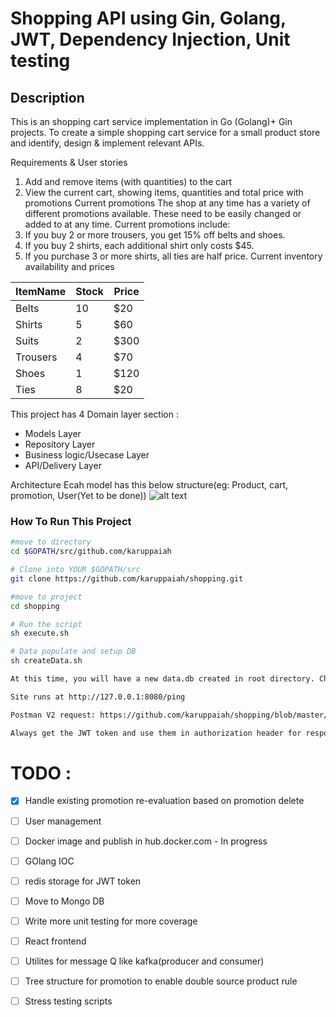 
# Shopping API using Gin, Golang, JWT, Dependency Injection, Unit testing

## Description
This is an shopping cart service implementation in Go (Golang)+ Gin projects.
To create a simple shopping cart service for a small product store and identify, design & implement relevant APIs. 

Requirements & User stories
1.	Add and remove items (with quantities) to the cart
2.	View the current cart, showing items, quantities and total price with promotions
Current promotions
The shop at any time has a variety of different promotions available. These need to be easily changed or added to at any time. Current promotions include:
1.	If you buy 2 or more trousers, you get 15% off belts and shoes.
2.	If you buy 2 shirts, each additional shirt only costs $45.
3.	If you purchase 3 or more shirts, all ties are half price.
Current inventory availability and prices

| ItemName  | Stock | Price |
| ------------- | ------------- | ------------- |
| Belts  | 10  | $20  |
| Shirts  | 5  | $60  |
| Suits  | 2  | $300  |
| Trousers  | 4  | $70  |
| Shoes  | 1  | $120  |
| Ties  | 8  | $20  |




This project has  4 Domain layer section :
 * Models Layer 
 * Repository Layer
 * Business logic/Usecase Layer  
 * API/Delivery Layer
 
 
 Architecture
 Ecah model has this below structure(eg: Product, cart, promotion, User(Yet to be done))
 ![alt text](https://github.com/karuppaiah/shopping/blob/master/architecture.png)
 

### How To Run This Project

```bash
#move to directory
cd $GOPATH/src/github.com/karuppaiah

# Clone into YOUR $GOPATH/src
git clone https://github.com/karuppaiah/shopping.git

#move to project
cd shopping

# Run the script
sh execute.sh

# Data populate and setup DB
sh createData.sh

At this time, you will have a new data.db created in root directory. Change the DB if needed.

Site runs at http://127.0.0.1:8080/ping

Postman V2 request: https://github.com/karuppaiah/shopping/blob/master/golang%20shopping.postman_collection

Always get the JWT token and use them in authorization header for response.

```


# TODO :
- [X] Handle existing promotion re-evaluation based on promotion delete
- [ ] User management
- [ ] Docker image and publish in hub.docker.com - In progress
- [ ] GOlang IOC
- [ ] redis storage for JWT token
- [ ] Move to Mongo DB
- [ ] Write more unit testing for more coverage
- [ ] React frontend
- [ ] Utilites for message Q like kafka(producer and consumer)
- [ ] Tree structure for promotion to enable double source product rule
- [ ] Stress testing scripts






